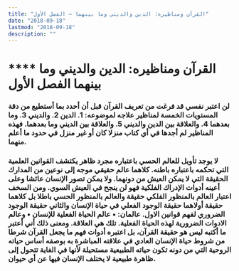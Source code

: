 ```yaml
---
title: "القرآن ومناظيره: الدين والديني وما بينهما – الفصل الأول"
date: "2018-09-18"
lastmod: "2018-09-18"
description: ""
---
```

# **** **القرآن ومناظيره: الدين والديني وما بينهما الفصل الأول**

### لن اعتبر نفسي قد فرغت من تعريف القرآن قبل أن أحدد بما أستطيع من دقة المستويات الخمسة لمناظير علاجه لموضوعه: 1. الدين 2. والديني 3. وما بعدهما 4. والعلاقة بين الدين والديني 5. والعلاقة بين الديني وما بعدهما. فهذه المناظير لم أجدها في أي كتاب منزلا كان أو غير منزل في حدود ما أعلم منهما.

### لا يوجد تأويل للعالم الحسي باعتباره مجرد ظاهر يكتشف القوانين العلمية التي تحكمه باعتباره باطنه. كلاهما عالم حقيقي موجه إلى نوعين من المدارك الحقيقة التي لا يمكن العيش من دونهما. ولا يمكن تصور الإنسان عائشا وعلى أعينه أدوات الإدراك الفلكية فهو لن ينجح في العيش السوي. ومن السخف اعتبار العالم بالمنظور الفلكي حقيقة والعالم بالمنظور الحسي باطلا بل كلاهما حقيقة أولاهما حقيقة الوجود الفعلي في حياة الإنسان والثاني حقيقة الوجود الضروري لفهم قوانين الاول. عالمان: • عالم الحياة الفعلية للإنسان • وعالم الادوات الضرورية لهذه الحياة الفعلية. تلك هي العلاقة. ومعنى ذلك أني أعتبر ما أكتبه ليس هو حقيقة القرآن، بل اعتبره أدوات فهم ما يجعل القرآن شرطا من شروط حياة الإنسان العادي في علاقته المباشرة به بوصفه أساس حياته الروحية التي من دونه تكون حياته الطبيعية مستحيلة لأنها في الغاية تتحول إلى ظاهرة طبيعية لا يختلف الإنسان فيها عن أي حيوان.

###